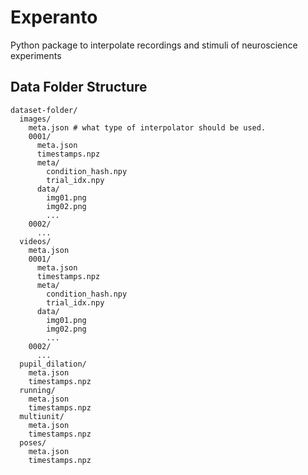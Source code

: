 # Experanto
Python package to interpolate recordings and stimuli of neuroscience experiments 

## Data Folder Structure

```
dataset-folder/
  images/
    meta.json # what type of interpolator should be used.
    0001/
      meta.json
      timestamps.npz
      meta/
        condition_hash.npy
        trial_idx.npy
      data/
        img01.png
        img02.png
        ...
    0002/
      ...
  videos/
    meta.json
    0001/
      meta.json
      timestamps.npz
      meta/
        condition_hash.npy
        trial_idx.npy
      data/
        img01.png
        img02.png
        ...
    0002/
      ...
  pupil_dilation/
    meta.json
    timestamps.npz
  running/
    meta.json
    timestamps.npz
  multiunit/
    meta.json
    timestamps.npz
  poses/
    meta.json
    timestamps.npz
```
